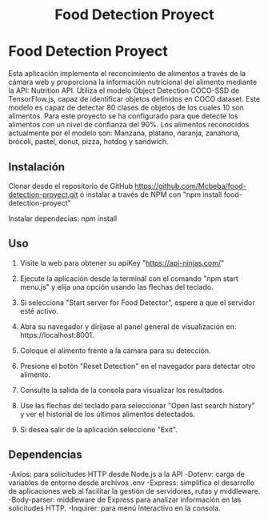 <h1 align="center"> Food Detection Proyect </h1>

# Food Detection Proyect 
Esta aplicación implementa el reconcimiento de alimentos a través de la cámara web y proporciona la información nutricional del alimento mediante la API: Nutrition API. Utiliza el modelo Object Detection COCO-SSD de TensorFlow.js, capaz de identificar objetos definidos en COCO dataset. Este modelo es capaz de detectar 80 clases de objetos de los cuales 10 son alimentos. Para este proyecto se ha configurado para que detecte los alimentos con un nivel de confianza del 90%. Los alimentos reconocidos actualmente por el modelo son: Manzana, plátano, naranja, zanahoria, brócoli, pastel, donut, pizza, hotdog y sandwich.


## Instalación
Clonar desde el repositorio de GitHub https://github.com/Mcbeba/food-detection-proyect.git ó instalar a través de NPM con "npm install food-detection-proyect"

Instalar dependecias: npm install


## Uso

1. Visite la web para obtener su apiKey "https://api-ninjas.com/"  

2. Ejecute la aplicación desde la terminal con el comando "npm start menu.js" y elija una opción usando las flechas del teclado.

3. Si selecciona "Start server for Food Detector", espere a que el servidor esté activo.

3. Abra su navegador y diríjase al panel general de visualización en: https://localhost:8001.

4. Coloque el alimento frente a la cámara para su detección.

5. Presione el botón "Reset Detection" en el navegador para detectar otro alimento. 

6. Consulte la salida de la consola para visualizar los resultados.

7. Use las flechas del teclado para seleccionar "Open last search history" y ver el historial de los últimos alimentos detectados.

8. Si desea salir de la aplicación seleccione "Exit".


## Dependencias

-Axios: para solicitudes HTTP desde Node.js a la API
-Dotenv: carga de variables de entorno desde archivos .env
-Express: simplifica el desarrollo de aplicaciones web al facilitar la gestión de servidores, rutas  y middleware.
-Body-parser: middleware de Express para analizar información en las solicitudes HTTP.
-Inquirer: para menú interactivo en la consola. 


